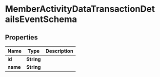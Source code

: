 

# MemberActivityDataTransactionDetailsEventSchema


## Properties

| Name | Type | Description |
|------------ | ------------- | ------------- |
|**id** | **String** |  |
|**name** | **String** |  |



